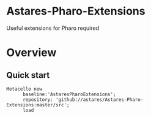 # Astares-Pharo-Extensions
Useful extensions for Pharo required

# Overview 
## Quick start

```Smalltalk
Metacello new
      baseline:'AstaresPharoExtensions';
      repository: 'github://astares/Astares-Pharo-Extensions:master/src';
      load
```
